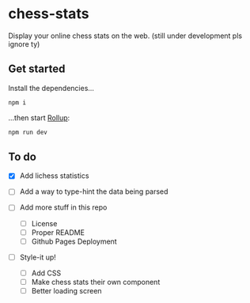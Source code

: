 # chess-stats

Display your online chess stats on the web.
(still under development pls ignore ty)

## Get started

Install the dependencies...

```bash
npm i
```

...then start [Rollup](https://rollupjs.org):

```bash
npm run dev
```

## To do

- [x] Add lichess statistics

- [ ] Add a way to type-hint the data being parsed

- [ ] Add more stuff in this repo

  - [ ] License
  - [ ] Proper README
  - [ ] Github Pages Deployment

- [ ] Style-it up!

  - [ ] Add CSS
  - [ ] Make chess stats their own component
  - [ ] Better loading screen
